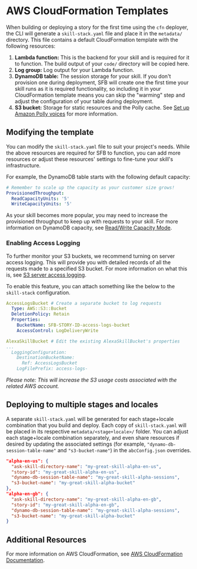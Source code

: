 # AWS CloudFormation Templates

When building or deploying a story for the first time using the `cfn` deployer,
the CLI will generate a `skill-stack.yaml` file and place it in the `metadata/`
directory. This file contains a default CloudFormation template with the
following resources:

1. **Lambda function:** This is the backend for your skill and is required
for it to function. The build output of your `code/` directory will be copied
here.
2. **Log group:** Log output for your Lambda function.
3. **DynamoDB table:** The session storage for your skill. If you don't
provision one during deployment, SFB will create one the first time
your skill runs as it is required functionality, so including it in
your CloudFormation template means you can skip the "warming" step
and adjust the configuration of your table during deployment.
4. **S3 bucket:** Storage for static resources and the Polly cache. See
[Set up Amazon Polly voices](./setup-polly-voices.md) for more information.

## Modifying the template

You can modify the `skill-stack.yaml` file to suit your project's needs.
While the above resources are required for SFB to function, you can add
more resources or adjust these resources' settings to fine-tune your skill's
infrastructure.

For example, the DynamoDB table starts with the following default capacity:

```yaml
# Remember to scale up the capacity as your customer size grows!
ProvisionedThroughput:
  ReadCapacityUnits: '5'
  WriteCapacityUnits: '5'
```

As your skill becomes more popular, you may need to increase the provisioned
throughput to keep up with requests to your skill. For more information on
DynamoDB capacity, see [Read/Write Capacity Mode](https://docs.aws.amazon.com/amazondynamodb/latest/developerguide/HowItWorks.ReadWriteCapacityMode.html).

### Enabling Access Logging

To further monitor your S3 buckets, we recommend turning on server access logging. This will provide you with detailed records of all the requests made to a specified S3 bucket. For more information on what this is, see [S3 server access logging](https://docs.aws.amazon.com/AmazonS3/latest/userguide/enable-server-access-logging.html).

To enable this feature, you can attach something like the below to the `skill-stack` configuration.

```yaml
AccessLogsBucket # Create a separate bucket to log requests
  Type: AWS::S3::Bucket
  DeletionPolicy: Retain
  Properties:
    BucketName: SFB-STORY-ID-access-logs-bucket
    AccessControl: LogDeliveryWrite

AlexaSkillBucket # Edit the existing AlexaSkillBucket's properties
...
  LoggingConfiguration:
    DestinationBucketName:
      Ref: AccessLogsBucket
    LogFilePrefix: access-logs-
```

*Please note: This will increase the S3 usage costs associated with the related AWS account.*

## Deploying to multiple stages and locales

A separate `skill-stack.yaml` will be generated for each stage+locale
combination that you build and deploy. Each copy of `skill-stack.yaml`
will be placed in its respective `metadata/<stage+locale>/` folder.
You can adjust each stage+locale combination separately, and even
share resources if desired by updating the associated settings (for example,
`"dynamo-db-session-table-name"` and `"s3-bucket-name"`) in the `abcConfig.json`
overrides.

```json
"alpha-en-us": {
  "ask-skill-directory-name": "my-great-skill-alpha-en-us",
  "story-id": "my-great-skill-alpha-en-us",
  "dynamo-db-session-table-name": "my-great-skill-alpha-sessions",
  "s3-bucket-name": "my-great-skill-alpha-bucket"
},
"alpha-en-gb": {
  "ask-skill-directory-name": "my-great-skill-alpha-en-gb",
  "story-id": "my-great-skill-alpha-en-gb",
  "dynamo-db-session-table-name": "my-great-skill-alpha-sessions",
  "s3-bucket-name": "my-great-skill-alpha-bucket"
}
```

## Additional Resources

For more information on AWS CloudFormation, see [AWS CloudFormation Documentation](https://docs.aws.amazon.com/cloudformation/index.html).
